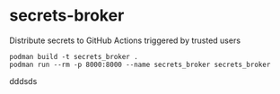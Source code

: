 # secrets-broker
Distribute secrets to GitHub Actions triggered by trusted users

    podman build -t secrets_broker .
    podman run --rm -p 8000:8000 --name secrets_broker secrets_broker

dddsds
